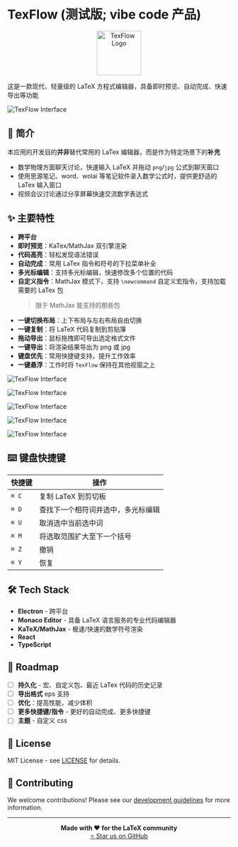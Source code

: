 # TexFlow (测试版; vibe code 产品)

<div align="center">
<img src="img/logo.png" width="100px" alt="TexFlow Logo">
</div>

这是一款现代、轻量级的 LaTeX 方程式编辑器，具备即时预览、自动完成、快速导出等功能

![TexFlow Interface](README-imgs/image-1.jpg)



## 📖 简介
本应用的开发目的**并非**替代常用的 LaTex 编辑器，而是作为特定场景下的**补充**
- 数学物理方面聊天讨论，快速输入 LaTeX 并拖动 `png`/`jpg` 公式到聊天窗口
- 使用思源笔记、word、wolai 等笔记软件录入数学公式时，提供更舒适的 LaTex 输入窗口
- 视频会议讨论通过分享屏幕快速交流数学表达式


## ✨ 主要特性

- **跨平台**
- **即时预览**：KaTex/MathJax 双引擎渲染
- **代码高亮**：轻松发现语法错误
- **自动完成**：常用 LaTex 指令和符号的下拉菜单补全
- **多光标编辑**：支持多光标编辑，快速修改多个位置的代码
- **自定义指令**：MathJax 模式下，支持 `\newcommand` 自定义宏指令，支持加载需要的 LaTex 包
  > 限于 MathJax 能支持的那些包
- **一键切换布局**：上下布局与左右布局自由切换
- **一键复制**：将 LaTeX 代码复制到剪贴簿
- **拖动导出**：鼠标拖拽即可导出选定格式文件
- **一键导出**：将渲染结果导出为 png 或 jpg
- **键盘优先**：常用快捷键支持，提升工作效率
- **一键悬浮**：工作时将 `TexFlow` 保持在其他视窗之上



![TexFlow Interface](README-imgs/autocomplete.gif)

![TexFlow Interface](README-imgs/drag-and-drop.gif)

![TexFlow Interface](README-imgs/image-3.jpg)

![TexFlow Interface](README-imgs/image-4.jpg)

![TexFlow Interface](README-imgs/image-5.jpg)



## ⌨️ 键盘快捷键

| 快捷键 | 操作                               |
| ------ | ---------------------------------- |
| `⌘ C`  | 复制 LaTeX 到剪切板              |
| `⌘ D`  | 查找下一个相符词并选中，多光标编辑 |
| `⌘ U`  | 取消选中当前选中词                 |
| `⌘ M`  | 将选取范围扩大至下一个括号         |
| `⌘ Z`  | 撤销                               |
| `⌘ Y`  | 恢复                               |


## 🛠 Tech Stack

- **Electron** - 跨平台
- **Monaco Editor** - 具备 LaTeX 语言服务的专业代码编辑器
- **KaTeX/MathJax** - 极速/快速的数学符号渲染
- **React**
- **TypeScript**

## 🔮 Roadmap

- [ ] **持久化** - 宏、自定义包、最近 LaTex 代码的历史记录
- [ ] **导出格式** eps 支持
- [ ] **优化**：提高性能，减少体积
- [ ] **更多快捷键/指令** - 更好的自动完成、更多快捷键
- [ ] **主题** - 自定义 css

## 📄 License

MIT License - see [LICENSE](LICENSE) for details.

## 🤝 Contributing

We welcome contributions! Please see our [development guidelines](DEVELOPMENT_RULES.md) for more information.

---

<p align="center">
  <strong>Made with ❤️ for the LaTeX community</strong><br>
  <a href="https://github.com/panyw5/instex">⭐ Star us on GitHub</a>
</p>
